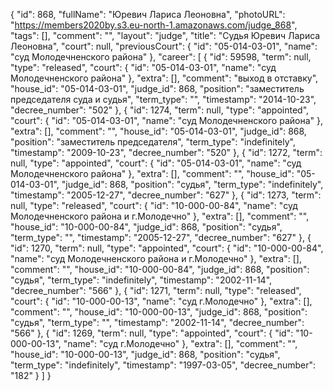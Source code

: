 {
    "id": 868,
    "fullName": "Юревич Лариса Леоновна",
    "photoURL": "https://members2020by.s3.eu-north-1.amazonaws.com/judge_868",
    "tags": [],
    "comment": "",
    "layout": "judge",
    "title": "Судья Юревич Лариса Леоновна",
    "court": null,
    "previousCourt": {
        "id": "05-014-03-01",
        "name": "суд Молодечненского района"
    },
    "career": [
        {
            "id": 59598,
            "term": null,
            "type": "released",
            "court": {
                "id": "05-014-03-01",
                "name": "суд Молодечненского района"
            },
            "extra": [],
            "comment": "выход в отставку",
            "house_id": "05-014-03-01",
            "judge_id": 868,
            "position": "заместитель председателя суда и судья",
            "term_type": "",
            "timestamp": "2014-10-23",
            "decree_number": "502"
        },
        {
            "id": 1274,
            "term": null,
            "type": "appointed",
            "court": {
                "id": "05-014-03-01",
                "name": "суд Молодечненского района"
            },
            "extra": [],
            "comment": "",
            "house_id": "05-014-03-01",
            "judge_id": 868,
            "position": "заместитель председателя",
            "term_type": "indefinitely",
            "timestamp": "2009-10-23",
            "decree_number": "520"
        },
        {
            "id": 1272,
            "term": null,
            "type": "appointed",
            "court": {
                "id": "05-014-03-01",
                "name": "суд Молодечненского района"
            },
            "extra": [],
            "comment": "",
            "house_id": "05-014-03-01",
            "judge_id": 868,
            "position": "судья",
            "term_type": "indefinitely",
            "timestamp": "2005-12-27",
            "decree_number": "627"
        },
        {
            "id": 1273,
            "term": null,
            "type": "released",
            "court": {
                "id": "10-000-00-84",
                "name": "суд Молодечненского района и г.Молодечно"
            },
            "extra": [],
            "comment": "",
            "house_id": "10-000-00-84",
            "judge_id": 868,
            "position": "судья",
            "term_type": "",
            "timestamp": "2005-12-27",
            "decree_number": "627"
        },
        {
            "id": 1270,
            "term": null,
            "type": "appointed",
            "court": {
                "id": "10-000-00-84",
                "name": "суд Молодечненского района и г.Молодечно"
            },
            "extra": [],
            "comment": "",
            "house_id": "10-000-00-84",
            "judge_id": 868,
            "position": "судья",
            "term_type": "indefinitely",
            "timestamp": "2002-11-14",
            "decree_number": "566"
        },
        {
            "id": 1271,
            "term": null,
            "type": "released",
            "court": {
                "id": "10-000-00-13",
                "name": "суд г.Молодечно"
            },
            "extra": [],
            "comment": "",
            "house_id": "10-000-00-13",
            "judge_id": 868,
            "position": "судья",
            "term_type": "",
            "timestamp": "2002-11-14",
            "decree_number": "566"
        },
        {
            "id": 1269,
            "term": null,
            "type": "appointed",
            "court": {
                "id": "10-000-00-13",
                "name": "суд г.Молодечно"
            },
            "extra": [],
            "comment": "",
            "house_id": "10-000-00-13",
            "judge_id": 868,
            "position": "судья",
            "term_type": "indefinitely",
            "timestamp": "1997-03-05",
            "decree_number": "182"
        }
    ]
}